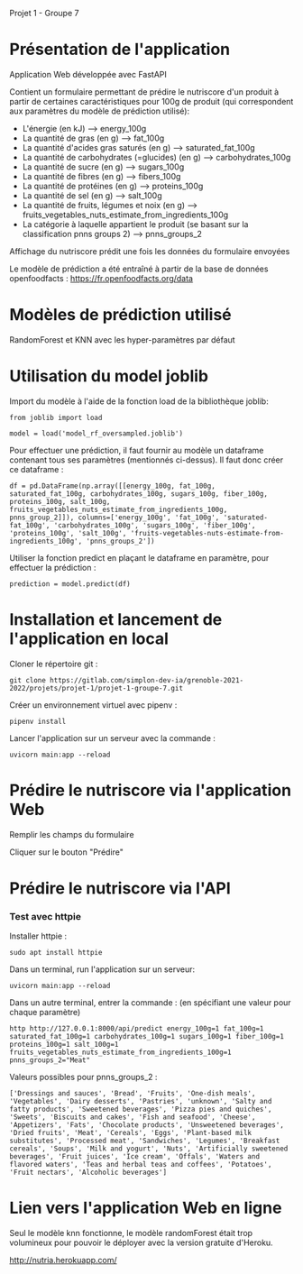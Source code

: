 Projet 1 - Groupe 7

# Présentation de l'application 

Application Web développée avec FastAPI

Contient un formulaire permettant de prédire le nutriscore d'un produit à partir de certaines caractéristiques pour 100g de produit (qui correspondent aux paramètres du modèle de prédiction utilisé):

- L'énergie (en kJ) --> energy_100g
- La quantité de gras (en g) --> fat_100g
- La quantité d'acides gras saturés (en g) --> saturated_fat_100g
- La quantité de carbohydrates (=glucides) (en g) --> carbohydrates_100g
- La quantité de sucre (en g) --> sugars_100g
- La quantité de fibres (en g) --> fibers_100g
- La quantité de protéines (en g) --> proteins_100g
- La quantité de sel (en g) --> salt_100g
- La quantité de fruits, légumes et noix (en g) --> fruits_vegetables_nuts_estimate_from_ingredients_100g
- La catégorie à laquelle appartient le produit (se basant sur la classification pnns groups 2) --> pnns_groups_2

Affichage du nutriscore prédit une fois les données du formulaire envoyées

Le modèle de prédiction a été entraîné à partir de la base de données openfoodfacts : https://fr.openfoodfacts.org/data  

# Modèles de prédiction utilisé

RandomForest et KNN avec les hyper-paramètres par défaut

# Utilisation du model joblib

Import du modèle à l'aide de la fonction load de la bibliothèque joblib:

`from joblib import load `

`model = load('model_rf_oversampled.joblib')`

Pour effectuer une prédiction, il faut fournir au modèle un dataframe contenant tous ses paramètres (mentionnés ci-dessus).
Il faut donc créer ce dataframe :

`df = pd.DataFrame(np.array([[energy_100g, fat_100g, saturated_fat_100g, carbohydrates_100g, sugars_100g, fiber_100g, proteins_100g, salt_100g, fruits_vegetables_nuts_estimate_from_ingredients_100g, pnns_group_2]]),
                         columns=['energy_100g', 'fat_100g', 'saturated-fat_100g', 'carbohydrates_100g', 'sugars_100g', 'fiber_100g', 'proteins_100g', 'salt_100g', 'fruits-vegetables-nuts-estimate-from-ingredients_100g', 'pnns_groups_2'])`

Utiliser la fonction predict en plaçant le dataframe en paramètre, pour effectuer la prédiction :

`prediction = model.predict(df)`

# Installation et lancement de l'application en local

Cloner le répertoire git : 

`git clone https://gitlab.com/simplon-dev-ia/grenoble-2021-2022/projets/projet-1/projet-1-groupe-7.git`

Créer un environnement virtuel avec pipenv : 

`pipenv install`

Lancer l'application sur un serveur avec la commande : 

`uvicorn main:app --reload`

# Prédire le nutriscore via l'application Web

Remplir les champs du formulaire

Cliquer sur le bouton "Prédire"

# Prédire le nutriscore via l'API

### Test avec httpie

Installer httpie : 

`sudo apt install httpie`

Dans un terminal, run l'application sur un serveur: 

`uvicorn main:app --reload`

Dans un autre terminal, entrer la commande : (en spécifiant une valeur pour chaque paramètre)

`http http://127.0.0.1:8000/api/predict energy_100g=1 fat_100g=1 saturated_fat_100g=1 carbohydrates_100g=1 sugars_100g=1 fiber_100g=1 proteins_100g=1 salt_100g=1 fruits_vegetables_nuts_estimate_from_ingredients_100g=1 pnns_groups_2="Meat"`

Valeurs possibles pour pnns_groups_2 :

`['Dressings and sauces', 'Bread', 'Fruits', 'One-dish meals',
       'Vegetables', 'Dairy desserts', 'Pastries', 'unknown',
       'Salty and fatty products', 'Sweetened beverages',
       'Pizza pies and quiches', 'Sweets', 'Biscuits and cakes',
       'Fish and seafood', 'Cheese', 'Appetizers', 'Fats',
       'Chocolate products', 'Unsweetened beverages', 'Dried fruits',
       'Meat', 'Cereals', 'Eggs', 'Plant-based milk substitutes',
       'Processed meat', 'Sandwiches', 'Legumes', 'Breakfast cereals',
       'Soups', 'Milk and yogurt', 'Nuts',
       'Artificially sweetened beverages', 'Fruit juices', 'Ice cream',
       'Offals', 'Waters and flavored waters',
       'Teas and herbal teas and coffees', 'Potatoes', 'Fruit nectars',
       'Alcoholic beverages']`

# Lien vers l'application Web en ligne

Seul le modèle knn fonctionne, le modèle randomForest était trop volumineux pour pouvoir le déployer avec la version gratuite d'Heroku.

http://nutria.herokuapp.com/










